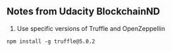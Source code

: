 ## Notes from Udacity BlockchainND

1. Use specific versions of Truffle and OpenZeppellin
```
npm install -g truffle@5.0.2

```